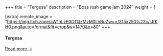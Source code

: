 +++
title = "Tergesa"
description = "Boss rush game jam 2024"
weight = 1

[extra]
remote_image = "https://img.itch.zone/aW1nLzE0OTQzMzM0LnBuZw==/315x250%23c/iJfKH0.png&auto=format&fit=crop&w=1470&q=80"
+++

#### Tergesa
[Read more ->](https://josiahmarchand.itch.io/tergesa)